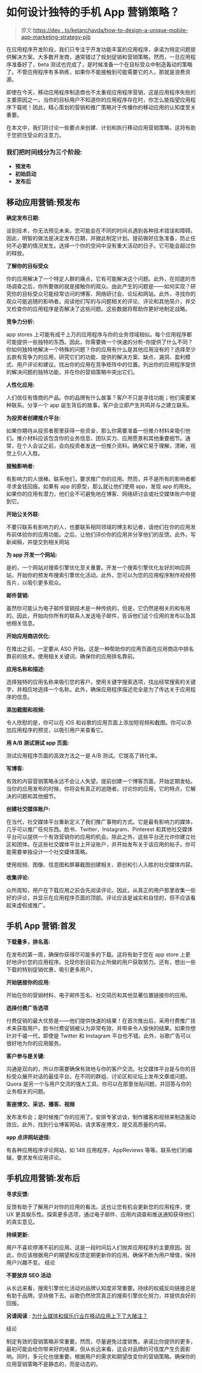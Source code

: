 # 如何设计独特的手机 App 营销策略？

> 原文:[https://dev . to/ketanchavda/how-to-design-a-unique-mobile-app-marketing-strategy-pjb](https://dev.to/ketanchavda/how-to-design-a-unique-mobile-app-marketing-strategy-pjb)

在应用程序开发阶段，我们只专注于开发功能丰富的应用程序，承诺为特定问题提供解决方案。大多数开发商，通常错过了规划促销和营销策略。然而，一旦应用程序准备好了，beta 测试也完成了，是时候准备一个在目标受众中制造轰动的策略了。不管应用程序有多熟练，如果你不能接触到可能需要它的人，那就是浪费资源。

即使在今天，移动应用程序制造商也不太重视应用程序营销，这是应用程序失败的主要原因之一。当你的目标用户不知道你的应用程序存在时，你怎么能指望应用程序下载呢！因此，精心策划的营销和推广策略对于传播你的移动应用的认知度至关重要。

在本文中，我们将讨论一些要点来创建、计划和执行移动应用营销策略，这将有助于您抓住受众的注意力。

### [](#lets-divide-the-timeline-into-three-stages)我们把时间线分为三个阶段:

*   **预发布**
*   **初始启动**
*   **发布后**

## [](#mobile-app-marketing-pre-launch)移动应用营销:预发布

**确定发布日期:**

谈到技术，你无法预见未来。您可能会在不同的时间点遇到各种技术错误和障碍。因此，明智的做法是决定发布日期，并据此制定计划。提前做好应急准备，防止任何不必要的情况发生。选择一个你的空间中没有重大活动的日子。它可能会超过你的释放。

**了解你的目标受众**

你的应用解决了一个特定人群的痛点，它有可能解决这个问题。此外，在彻底的市场调查之后，你所要做的就是接触你的观众。由此产生的问题是——如何实现？研究你的目标受众可能经常访问的博客、网络研讨会、论坛和网站。此外，寻找你的观众可能追随的影响者。阅读他们写的与问题相关的评论、评论和其他简介，并交叉检查你的应用程序是否解决了这些问题。这些数据将帮助你更好地制定战略。

**竞争力分析:**

app stores 上可能有成千上万的应用程序与你的业务领域相似。每个应用程序都可能提供一些独特的东西。因此，你需要做一个快速的分析-你提供了什么不同？你如何独特地解决一个特殊的问题？你的应用有什么是其他应用没有的？选择至少五款有竞争力的应用，研究它们的功能、提供的解决方案、缺点、漏洞、盈利模式、用户评论和建议。找出你的应用在竞争矩阵中的位置。列出你的应用程序提供的解决问题的独特功能，并在你的营销策略中突出它们。

**人性化应用:**

人们信任有情商的产品。你的品牌有什么故事？客户不只是寻找功能；他们需要某种联系。分享一个 app 诞生背后的故事。客户会立即产生共鸣并与之建立联系。

**为投资者创建推介平台:**

如果你期待从投资者那里获得一些资金，那么你需要准备一份推介材料来吸引他们。推介材料应该包含你的业务信息、团队实力、应用愿景和其他重要细节。通常，在个人会议之前，会向投资者发送一份推介资料。确保它易于理解，清晰，视觉上引人入胜。

**接触影响者:**

有影响力的人很棒。联系他们，要求推广你的应用。然而，并不是所有的影响者都寻求金钱回报。如果有 app 的原型，那么就让他们使用 app，发现 app 的用处。如果你的应用有潜力，他们会不可避免地在博客、网络研讨会或社交媒体账户中提到它。

**开始公关外联:**

不要只联系有影响力的人，也要联系相同领域的博主和记者，请他们在你的应用发布前体验你的应用功能。之后，让他们评价你的应用并分享他们的反馈。此外，写新闻稿，并提交到相关网站

**为 app 开发一个网站:**

是的，一个网站对搜索引擎优化至关重要。开发一个搜索引擎优化友好的响应网站，开始你的预发布搜索引擎优化活动。此外，您可以为您的应用程序制作视频预告片，以吸引更多观众。

**邮件营销:**

虽然你可能认为电子邮件营销技术是一种传统的，但是，它仍然是相关的和有用的。因此，开始向你所有的联系人发送电子邮件，告诉他们这个应用的发布以及其他相关信息。

**开始应用商店优化:**

在推出之前，一定要从 ASO 开始。这是一种帮助你的应用页面在应用商店中排名靠前的技术。使用相关关键词，确保你的应用排名靠前。

**应用名称和描述:**

选择独特的应用名称来吸引您的客户。使用关键字搜索选项，找出经常搜索的关键字，并相应地选择一个名称。此外，确保应用程序描述完全是为了传达关于应用程序的信息。

**添加截图和视频:**

令人欣慰的是，你可以在 iOS 和谷歌的应用页面上添加短视频和截图。你可以添加应用程序的预览，以吸引用户来查看它。

**用 A/B 测试测试 app 页面:**

测试应用程序页面的高效方法之一是 A/B 测试。它提高了转化率。

**写博客:**

有效的内容营销策略永远不会让人失望。提前创建一个博客页面，开始定期发帖。当你的应用发布的时候，你将会有真正的追随者。讨论你的应用，它的特点，它解决的问题和其他细节。

**创建社交媒体账户:**

在当代，社交媒体平台重新定义了我们推广事物的方式。它是最有影响力的媒体，几乎可以推广任何东西。脸书、Twitter、Instagram、Pinterest 和其他社交媒体平台可以提供一个有效营销你的应用的机会。除此之外，这些平台还允许你建立社区和团体。在这些社交媒体平台上开设账户，并开始发布关于该应用的帖子。你可能需要单独设计一个社交媒体策略。

使用视频、图像、信息图和屏幕截图创建相关、原创和引人入胜的社交媒体内容。

**收集评论:**

众所周知，用户在下载应用之前会先阅读评论。因此，从真正的用户那里收集一些好的评论，并显示在应用程序页面的顶部。评论应该是诚实和自信的，但不应该看起来虚假或推广。

## [](#mobile-app-marketing-initial-launch)手机 App 营销:首发

**下载量多，排名高:**

在发布的第一周，确保你获得尽可能多的下载。这将有助于您在 app store 上更好地评价您的应用程序。兑现你到目前为止所做的用户获取努力。还有，想出一些下载的特别促销优惠，吸引更多用户。

**开始链接你的应用:**

开始在你的营销材料、电子邮件签名、社交简历和其他显著位置链接你的应用。

**选择付费广告选项**

付费促销的最大优势是——他们提供快速的结果！在首次推出后，采用付费推广技术来获取用户。脸书付费促销被认为非常有效，并带来令人愉快的结果。如果你想针对千禧一代，即使是 Twitter 和 Instagram 平台也不错。此外，谷歌广告可以很好地为你的应用服务。

**客户参与是关键:**

沟通是双向的，所以你需要确保有效地与你的客户交流。社交媒体平台是与你的目标受众展开对话的最佳平台。在不同的群组、讨论区和论坛上发布文章或问题。Quora 是另一个与用户交流的强大工具。你可以在那里张贴问题，并回答与你的业务相关的问题。

**客座博文、采访、播客、视频**

发布发布会；是时候推广你的应用了。安排专家访谈，制作播客和视频来制造轰动效应。此外，找到行业博客网站，请求客座博文，提交高质量的内容。

**app 点评网站途径:**

有各种应用程序评论网站，如 148 应用程序，AppReviews 等等。联系他们的编辑，要求发布应用评论。

## [](#mobile-app-marketing-post-launch)手机应用营销:发布后

**寻求反馈:**

反馈有助于了解用户对你的应用的看法。这也让您有机会更新您的应用程序，使 UX 更具娱乐性。探索更多选项，通过电子邮件、应用内调查和推送通知获得他们的真实意见。

**持续更新:**

用户不喜欢停滞不前的应用。这是一段时间后人们抛弃应用程序的主要原因。因此，你应该根据用户的期望和反馈定期更新你的应用。确保不断为用户增值，保持用户兴趣不变。
结论

**不要放弃 SEO 活动**

从长远来看，搜索引擎优化活动对品牌认知度非常重要。持续的权威反向链接总是有助于品牌。坚持做下去。谷歌仍然欣赏真正的搜索引擎优化努力，并提供良好的回报。

**另请阅读** : [为什么媒体和娱乐行业在移动应用上下了大赌注？](https://medium.com/@prismetric/why-media-and-entertainment-industry-is-placing-a-big-bet-on-the-mobile-app-ad41d738c5ae)

结论

制定有效的营销策略非常重要。然而，尽量避免过度销售。承诺比你提供的更多，最初可能会给你带来好的结果，但从长远来看，这会对品牌的可信度产生负面影响。同时，多元化也很重要。根据用户的需求和期望改变你的营销策略。确保你的应用营销策略不是静态的，而是动态的。
